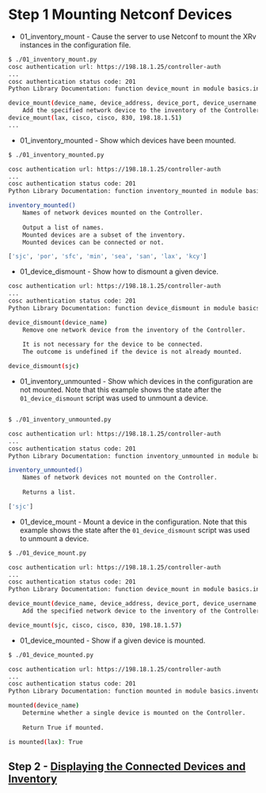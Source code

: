 # Step 1 Mounting Netconf Devices

* 01_inventory_mount - Cause the server to use Netconf to mount the XRv instances in the configuration file.

```bash
$ ./01_inventory_mount.py 
cosc authentication url: https://198.18.1.25/controller-auth
...
cosc authentication status code: 201
Python Library Documentation: function device_mount in module basics.inventory

device_mount(device_name, device_address, device_port, device_username, device_password)
    Add the specified network device to the inventory of the Controller.
device_mount(lax, cisco, cisco, 830, 198.18.1.51)
...
```

* 01_inventory_mounted - Show which devices have been mounted.

```bash
$ ./01_inventory_mounted.py

cosc authentication url: https://198.18.1.25/controller-auth
...
cosc authentication status code: 201
Python Library Documentation: function inventory_mounted in module basics.inventory

inventory_mounted()
    Names of network devices mounted on the Controller.
    
    Output a list of names.
    Mounted devices are a subset of the inventory.
    Mounted devices can be connected or not.

['sjc', 'por', 'sfc', 'min', 'sea', 'san', 'lax', 'kcy']
```

* 01_device_dismount - Show how to dismount a given device.

```bash
cosc authentication url: https://198.18.1.25/controller-auth
...
cosc authentication status code: 201
Python Library Documentation: function device_dismount in module basics.inventory

device_dismount(device_name)
    Remove one network device from the inventory of the Controller.
    
    It is not necessary for the device to be connected. 
    The outcome is undefined if the device is not already mounted.

device_dismount(sjc)
```

* 01_inventory_unmounted - Show which devices in the configuration are not mounted. Note that this example shows the state after the `01_device_dismount` script was used to unmount a device. 

```bash

$ ./01_inventory_unmounted.py

cosc authentication url: https://198.18.1.25/controller-auth
...
cosc authentication status code: 201
Python Library Documentation: function inventory_unmounted in module basics.inventory

inventory_unmounted()
    Names of network devices not mounted on the Controller.
    
    Returns a list.

['sjc']

```

* 01_device_mount - Mount a device in the configuration.  Note that this example shows the state after the `01_device_dismount` script was used to unmount a device. 

```bash
$ ./01_device_mount.py

cosc authentication url: https://198.18.1.25/controller-auth
...
cosc authentication status code: 201
Python Library Documentation: function device_mount in module basics.inventory

device_mount(device_name, device_address, device_port, device_username, device_password)
    Add the specified network device to the inventory of the Controller.

device_mount(sjc, cisco, cisco, 830, 198.18.1.57)
```

* 01_device_mounted - Show if a given device is mounted.

```bash
$ ./01_device_mounted.py

cosc authentication url: https://198.18.1.25/controller-auth
...
cosc authentication status code: 201
Python Library Documentation: function mounted in module basics.inventory

mounted(device_name)
    Determine whether a single device is mounted on the Controller.
    
    Return True if mounted.

is mounted(lax): True
```

## Step 2 - [Displaying the Connected Devices and Inventory](2.md)


